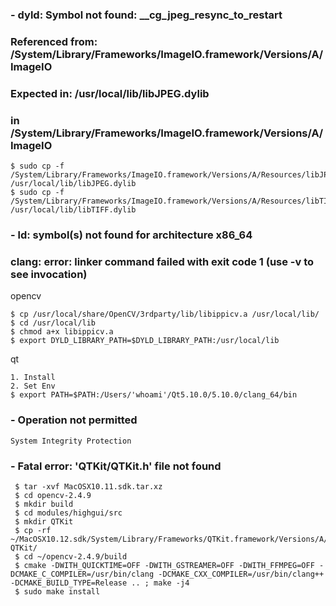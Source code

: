 ### - dyld: Symbol not found: __cg_jpeg_resync_to_restart
###     Referenced from: /System/Library/Frameworks/ImageIO.framework/Versions/A/ImageIO
###     Expected in: /usr/local/lib/libJPEG.dylib
###     in /System/Library/Frameworks/ImageIO.framework/Versions/A/ImageIO
    
    $ sudo cp -f /System/Library/Frameworks/ImageIO.framework/Versions/A/Resources/libJPEG.dylib /usr/local/lib/libJPEG.dylib
    $ sudo cp -f /System/Library/Frameworks/ImageIO.framework/Versions/A/Resources/libTIFF.dylib /usr/local/lib/libTIFF.dylib

### - ld: symbol(s) not found for architecture x86_64 
###   clang: error: linker command failed with exit code 1 (use -v to see invocation)

   opencv
   
    $ cp /usr/local/share/OpenCV/3rdparty/lib/libippicv.a /usr/local/lib/
    $ cd /usr/local/lib
    $ chmod a+x libippicv.a
    $ export DYLD_LIBRARY_PATH=$DYLD_LIBRARY_PATH:/usr/local/lib
    
   qt
   
    1. Install
    2. Set Env
    $ export PATH=$PATH:/Users/'whoami'/Qt5.10.0/5.10.0/clang_64/bin

### - Operation not permitted

    System Integrity Protection
    
### - Fatal error: 'QTKit/QTKit.h' file not found

     $ tar -xvf MacOSX10.11.sdk.tar.xz
     $ cd opencv-2.4.9
     $ mkdir build
     $ cd modules/highgui/src
     $ mkdir QTKit
     $ cp -rf ~/MacOSX10.12.sdk/System/Library/Frameworks/QTKit.framework/Versions/A/Headers/*.* QTKit/
     $ cd ~/opencv-2.4.9/build
     $ cmake -DWITH_QUICKTIME=OFF -DWITH_GSTREAMER=OFF -DWITH_FFMPEG=OFF -DCMAKE_C_COMPILER=/usr/bin/clang -DCMAKE_CXX_COMPILER=/usr/bin/clang++ -DCMAKE_BUILD_TYPE=Release .. ; make -j4
     $ sudo make install
